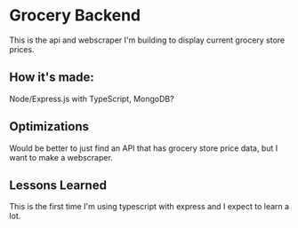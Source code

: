 # Grocery Backend
This is the api and webscraper I'm building to display current grocery store prices. 
## How it's made:
Node/Express.js with TypeScript, MongoDB?
## Optimizations
Would be better to just find an API that has grocery store price data, but I want to make a webscraper.
## Lessons Learned
This is the first time I'm using typescript with express and I expect to learn a lot.
